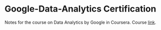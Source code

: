 # Google-Data-Analytics Certification

Notes for the course on Data Analytics by Google in Coursera. Course [link](https://www.coursera.org/professional-certificates/google-data-analytics?utm_source=google&utm_medium=institutions&utm_campaign=gwgsite-paid-essence-in-dr-q42021-sem-bkws-exa-txt-course-1-analytics-certificate-data_analytics). 
